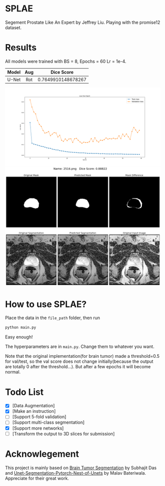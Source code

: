 # SPLAE
 Segement Prostate Like An Expert by Jeffrey Liu.
 Playing with the promise12 dataset.

# Results

All models were trained with BS = 8, Epochs = 60 Lr = 1e-4.

Model | Aug | Dice Score 
--- |:---:|:---:
U-Net | Rot | 0.7649910148678267

![U-Net Loss Graph](README_IMGS/TrainValLoss.png)
![U-Net Segment Result](README_IMGS/Predictions.png)

# How to use SPLAE?

Place the data in the `file_path` folder, then run
```bash
python main.py
```
Easy enough!

The hyperparameters are in `main.py`. Change them to whatever you want.

Note that the original implementation(for brain tumor) made a threshold=0.5 for val/test, so the val score does not change initially(because the output are totally 0 after the threshold...). But after a few epochs it will become normal.

# Todo List
- [x] [Data Augmentation]
- [x] [Make an instruction]
- [ ] [Support 5-fold validation]
- [ ] [Support multi-class segmentation]
- [x] [Support more networks]
- [ ] [Transform the output to 3D slices for submission]

# Acknowlegement
This project is mainly based on [Brain Tumor Segmentation](https://github.com/sdsubhajitdas/Brain-Tumor-Segmentation) by Subhajit Das and [Unet-Segmentation-Pytorch-Nest-of-Unets](https://github.com/bigmb/Unet-Segmentation-Pytorch-Nest-of-Unets) by Malav Bateriwala. Appreciate for their great work.